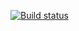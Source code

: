 [![Build status](https://ci.appveyor.com/api/projects/status/ch8rn449s1mufmq0?svg=true)](https://ci.appveyor.com/project/KatiPolya/selenium)
